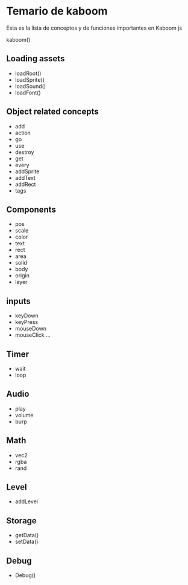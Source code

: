 # Temario de kaboom

Esta es la lista de conceptos y de funciones importantes en Kaboom js

kaboom()
## Loading assets
- loadRoot()
- loadSprite()
- loadSound()
- loadFont()

## Object related concepts
- add
- action
- go
- use
- destroy
- get
- every
- addSprite
- addText
- addRect
- tags

## Components
- pos
- scale
- color
- text
- rect
- area
- solid
- body
- origin
- layer

## inputs
- keyDown
- keyPress
- mouseDown
- mouseClick ... 

## Timer
- wait
- loop

## Audio
- play
- volume
- burp
 
## Math
- vec2
- rgba
- rand

## Level
- addLevel

## Storage
- getData()
- setData()

## Debug
- Debug()